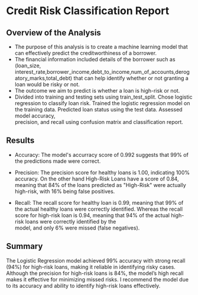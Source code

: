 # Credit Risk Classification Report

## Overview of the Analysis

* The purpose of this analysis is to create a machine learning model that can effectively predict the creditworthiness of a borrower.  
* The financial information included details of the borrower such as (loan_size, interest_rate,borrower_income,debt_to_income,num_of_accounts,derogatory_marks,total_debt) that can help identify whether or not granting a loan would be risky or not. 
* The outcome we aim to predict is whether a loan is high-risk or not.
* Divided into training and testing sets using train_test_split. Chose logistic regression to classify loan risk. Trained the logistic regression model on the training data. Predicted loan status using the test data. Assessed model accuracy,     
  precision, and recall using confusion matrix and classification report.

## Results

- Accuracy: The model's accurracy score of 0.992 suggests that 99% of the predictions made were correct.

- Precision: The precision score for healthy loans is 1.00, indicating 100% accuracy. On the other hand High-Risk Loans have a score of  0.84, meaning that 84% of the loans predicted as "High-Risk" were actually high-risk, with 16% being false positives.
- Recall: The recall score for healthy loan is 0.99, meaning that 99% of the actual healthy loans were correctly identified. Whereas the recall score for high-risk loan  is 0.94, meaning that 94% of the actual high-risk loans were correctly identified by the               
          model, and only 6% were missed (false negatives).

## Summary

The Logistic Regression model achieved 99% accuracy with strong recall (94%) for high-risk loans, making it reliable in identifying risky cases. Although the precision for high-risk loans is 84%, the model’s high recall makes it effective for minimizing missed risks. I recommend the model due to its accuracy and ability to identify high-risk loans effectively.
